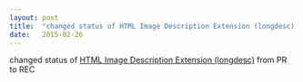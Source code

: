 ```yaml
---
layout: post
title:  "changed status of HTML Image Description Extension (longdesc) from PR to REC"
date:   2015-02-26
---
```


changed status of <a href="http://www.w3.org/TR/html-longdesc/">HTML Image Description Extension (longdesc)</a> from PR to REC

